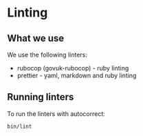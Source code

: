 # Linting

## What we use

We use the following linters:
- rubocop (govuk-rubocop) - ruby linting
- prettier - yaml, markdown and ruby linting

## Running linters
To run the linters with autocorrect:

```bash
bin/lint
```
